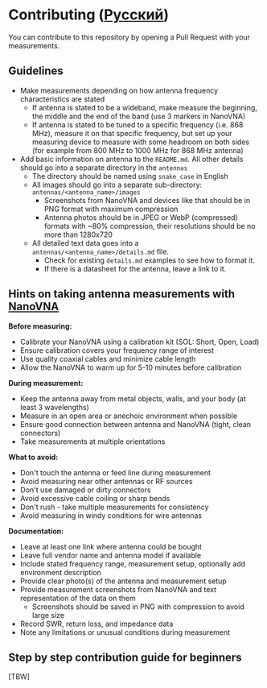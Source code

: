 # Contributing ([Русский](CONTRIBUTING_RU.md))

You can contribute to this repository by opening a Pull Request with your measurements.

## Guidelines

- Make measurements depending on how antenna frequency characteristics are stated
  - If antenna is stated to be a wideband, make measure the beginning, the middle and the end of the band (use 3 markers in NanoVNA)
  - If antenna is stated to be tuned to a specific frequency (i.e. 868 MHz), measure it on that specific frequency, but set up your measuring device to measure with some headroom on both sides (for example from 800 MHz to 1000 MHz for 868 MHz antenna)
- Add basic information on antenna to the `README.md`. All other details should go into a separate directory in the `antennas`
  - The directory should be named using `snake_case` in English
  - All images should go into a separate sub-directory: `antennas/<antenna_name>/images`
    - Screenshots from NanoVNA and devices like that should be in PNG format with maximum compression
    - Antenna photos should be in JPEG or WebP (compressed) formats with ~80% compression, their resolutions should be no more than 1280x720
  - All detailed text data goes into a `antennas/<antenna_name>/details.md` file.
    - Check for existing `details.md` examples to see how to format it.
    - If there is a datasheet for the antenna, leave a link to it.

## Hints on taking antenna measurements with [NanoVNA](https://nanovna.com)

**Before measuring:**
- Calibrate your NanoVNA using a calibration kit (SOL: Short, Open, Load)
- Ensure calibration covers your frequency range of interest
- Use quality coaxial cables and minimize cable length
- Allow the NanoVNA to warm up for 5-10 minutes before calibration

**During measurement:**
- Keep the antenna away from metal objects, walls, and your body (at least 3 wavelengths)
- Measure in an open area or anechoic environment when possible
- Ensure good connection between antenna and NanoVNA (tight, clean connectors)
- Take measurements at multiple orientations

**What to avoid:**
- Don't touch the antenna or feed line during measurement
- Avoid measuring near other antennas or RF sources
- Don't use damaged or dirty connectors
- Avoid excessive cable coiling or sharp bends
- Don't rush - take multiple measurements for consistency
- Avoid measuring in windy conditions for wire antennas

**Documentation:**
- Leave at least one link where antenna could be bought
- Leave full vendor name and antenna model if available
- Include stated frequency range, measurement setup, optionally add environment description
- Provide clear photo(s) of the antenna and measurement setup
- Provide measurement screenshots from NanoVNA and text representation of the data on them
  - Screenshots should be saved in PNG with compression to avoid large size
- Record SWR, return loss, and impedance data
- Note any limitations or unusual conditions during measurement

## Step by step contribution guide for beginners

[TBW]
